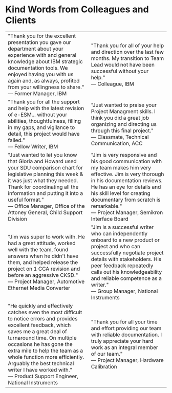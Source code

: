 # Kind Words from Colleagues and Clients

<div align="left">
    <table>
      <tr>
        <td>"Thank you for the excellent presentation you gave our department about your experience with and general knowledge about IBM strategic documentation tools. We enjoyed having you with us again and, as always, profited from your willingness to share." <br>&mdash; Former Manager, IBM</td>
        <td>"Thank you for all of your help and direction over the last few months. My transition to Team Lead would not have been successful without your help." <br>&mdash; Colleague, IBM</td>
     </tr>
     <tr>
        <td>"Thank you for all the support and help with the latest revision of e-ESM... without your abilities, thoughtfulness, filling in my gaps, and vigilance to detail, this project would have failed." <br>&mdash; Fellow Writer, IBM</td>
        <td>"Just wanted to praise your Project Managment skills. I think you did a great job organizing and directing us through this final project." <br>&mdash; Classmate, Technical Communication, ACC</td>
     </tr>
     <tr>
        <td>"Just wanted to let you know that Gloria and Howard used your SDU comparison chart for legislative planning this week & it was just what they needed. Thank for coordinating all the information and putting it into a useful format." <br>&mdash; Office Manager, Office of the Attoney General, Child Support Division</td>
        <td>"Jim is very responsive and his good communication with my team makes him very effective. Jim is very thorough in his documentation reviews. He has an eye for details and his skill level for creating documentary from scratch is remarkable." <br>&mdash; Project Manager, Semikron Interface Board</td>
     </tr>
     <tr>
       <td>"Jim was super to work with. He had a great attitude, worked well with the team, found answers when he didn't have them, and helped release the project on 1 CCA
revision and before an aggressive CKSD." <br>&mdash; Project Manager, Automotive Ethernet Media Converter</td>
       <td>"Jim is a successful writer who can independently onboard to a new product or project and who can successfully negotiate project details with stakeholders. His peer
feedback repeatedly calls out his knowledgeability and reliable competence as a writer." <br>&mdash; Group Manager, National Instruments</td>
     </tr>
    <tr>
       <td>"He quickly and effectively catches even the most difficult to notice errors and provides excellent feedback, which saves me a great deal of turnaround time. On multiple occasions he has gone the extra mile to help the team as a whole function more efficiently. Arguably the best technical writer I have worked with." <br>&mdash; Product Support Engineer, National Instruments</td>
       <td>"Thank you for all your time and effort providing our team with reliable documentation. I truly appreciate your hard work as an integral member of our team." <br>&mdash; Project Manager, Hardware Calibration<br></td>
     </tr>
    </table>
</div>

